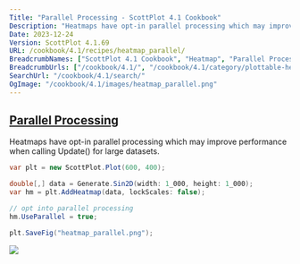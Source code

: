```yaml
---
Title: "Parallel Processing - ScottPlot 4.1 Cookbook"
Description: "Heatmaps have opt-in parallel processing which may improve performance when calling Update() for large datasets."
Date: 2023-12-24
Version: ScottPlot 4.1.69
URL: /cookbook/4.1/recipes/heatmap_parallel/
BreadcrumbNames: ["ScottPlot 4.1 Cookbook", "Heatmap", "Parallel Processing"]
BreadcrumbUrls: ["/cookbook/4.1/", "/cookbook/4.1/category/plottable-heatmap", "/cookbook/4.1/recipes/heatmap_parallel/"]
SearchUrl: "/cookbook/4.1/search/"
OgImage: "/cookbook/4.1/images/heatmap_parallel.png"
---
```


<h2><a id='parallel-processing' href='/cookbook/4.1/recipes/heatmap_parallel/'>Parallel Processing</a></h2>

Heatmaps have opt-in parallel processing which may improve performance when calling Update() for large datasets.

```cs
var plt = new ScottPlot.Plot(600, 400);

double[,] data = Generate.Sin2D(width: 1_000, height: 1_000);
var hm = plt.AddHeatmap(data, lockScales: false);

// opt into parallel processing
hm.UseParallel = true;

plt.SaveFig("heatmap_parallel.png");
```

<img src='../../images/heatmap_parallel.png' class='d-block mx-auto my-5' />


